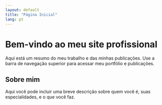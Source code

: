 ```yaml
---
layout: default
title: "Página Inicial"
lang: pt
---
```


# Bem-vindo ao meu site profissional

Aqui está um resumo do meu trabalho e das minhas publicações. Use a barra de navegação superior para acessar meu portfólio e publicações.

## Sobre mim
Aqui você pode incluir uma breve descrição sobre quem você é, suas especialidades, e o que você faz.


